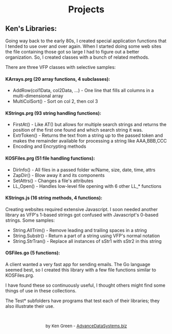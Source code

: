 # <center>Projects</center>

## Ken's Libraries:

Going way back to the early 80s, I created special application functions that I tended to use over and over again. When I started doing some web sites the file containing those got so large I had to figure out a better organization. So, I created classes with a bunch of related methods.

There are three VFP classes with selective samples:
#### KArrays.prg (20 array functions, 4 subclasses):
* AddRow(col1Data, col2Data, ...) - One line that fills all columns in a multi-dimensional array
* MultiColSort() - Sort on col 2, then col 3

#### KStrings.prg (93 string handling functions):
* FirstAt() - Like AT() but allows for multiple search strings and returns the position of the first one found and which search string it was.
* ExtrToken() - Returns the text from a string up to the passed token and makes the remainder available for processing a string like AAA,BBB,CCC
* Encoding and Encrypting methods

#### KOSFiles.prg (51 file handling functions):
* DirInfo() - All files in a passed folder w/Name, size, date, time, attrs
* ZapDir() - Blow away it and its components
* SetAttrs() - Changes a file's attributes
* LL_Open() - Handles low-level file opening with 6 other LL_* functions

#### KStrings.js (16 string methods, 4 functions):
Creating websites required extensive Javascript. I soon needed another library as VFP's 1-based strings got confused with Javascript's 0-based strings. Some samples:
* String.AllTrim() - Remove leading and trailing spaces in a string
* String.Substr() - Return a part of a string using VFP's normal notation
* String.StrTran() - Replace all instances of sStr1 with sStr2 in this string

#### OSFiles.go (5 functions):
A client wanted a very fast app for sending emails. The Go language seemed best, so I created this library with a few file functions similar to KOSFiles.prg.

I have found these so continuously useful, I thought others might find some things of use in these collections.

The Test* subfolders have programs that test each of their libraries; they also illustrate their use.

<br>

<font size="2"><center>
by Ken Green - [AdvanceDataSystems.biz](http://AdvanceDataSystems.biz)
</center></font>